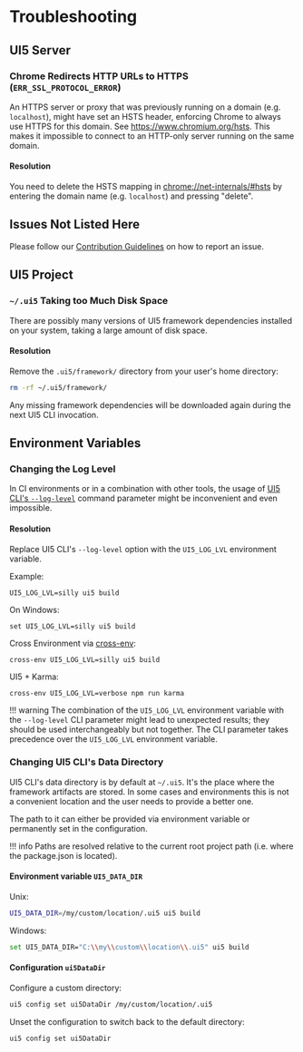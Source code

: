 # Troubleshooting
## UI5 Server
### Chrome Redirects HTTP URLs to HTTPS (`ERR_SSL_PROTOCOL_ERROR`)
An HTTPS server or proxy that was previously running on a domain (e.g. `localhost`), might have set an HSTS header, enforcing Chrome to always use HTTPS for this domain. See https://www.chromium.org/hsts. This makes it impossible to connect to an HTTP-only server running on the same domain.

#### Resolution
You need to delete the HSTS mapping in [chrome://net-internals/#hsts](chrome://net-internals/#hsts) by entering the domain name (e.g. `localhost`) and pressing "delete".

## Issues Not Listed Here
Please follow our [Contribution Guidelines](https://github.com/SAP/ui5-tooling/blob/main/CONTRIBUTING.md#report-an-issue) on how to report an issue.

## UI5 Project
### `~/.ui5` Taking too Much Disk Space

There are possibly many versions of UI5 framework dependencies installed on your system, taking a large amount of disk space.

#### Resolution

Remove the `.ui5/framework/` directory from your user's home directory:

```sh
rm -rf ~/.ui5/framework/
```

Any missing framework dependencies will be downloaded again during the next UI5 CLI invocation.

## Environment Variables
### Changing the Log Level

In CI environments or in a combination with other tools, the usage of [UI5 CLI's `--log-level`](https://sap.github.io/ui5-tooling/stable/pages/CLI/#common-options) command parameter might be inconvenient and even impossible.

#### Resolution

Replace UI5 CLI's `--log-level` option with the `UI5_LOG_LVL` environment variable.

Example:

`UI5_LOG_LVL=silly ui5 build`

On Windows:

`set UI5_LOG_LVL=silly ui5 build`

Cross Environment via [cross-env](https://www.npmjs.com/package/cross-env):

`cross-env UI5_LOG_LVL=silly ui5 build`

UI5 + Karma:

`cross-env UI5_LOG_LVL=verbose npm run karma`


!!! warning
    The combination of the `UI5_LOG_LVL` environment variable with the `--log-level` CLI parameter might lead to unexpected results; they should be used interchangeably but not together. The CLI parameter takes precedence over the `UI5_LOG_LVL` environment variable.

### Changing UI5 CLI's Data Directory

UI5 CLI's data directory is by default at `~/.ui5`. It's the place where the framework artifacts are stored.
In some cases and environments this is not a convenient location and the user needs to provide a better one.

The path to it can either be provided via environment variable or permanently set in the configuration.

!!! info
    Paths are resolved relative to the current root project path (i.e. where the package.json is located).

#### Environment variable  `UI5_DATA_DIR`

Unix:
```sh
UI5_DATA_DIR=/my/custom/location/.ui5 ui5 build
```

Windows:
```sh
set UI5_DATA_DIR="C:\\my\\custom\\location\\.ui5" ui5 build
```

#### Configuration `ui5DataDir`

Configure a custom directory:
```sh
ui5 config set ui5DataDir /my/custom/location/.ui5
```

Unset the configuration to switch back to the default directory:
```sh
ui5 config set ui5DataDir
```
